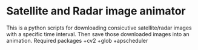 # Satellite and Radar image animator
This is a python scripts for downloading consicutive satellite/radar images with a specific time interval. Then save those downloaded images into an animation.
Required packages
+cv2
+glob
+apscheduler
